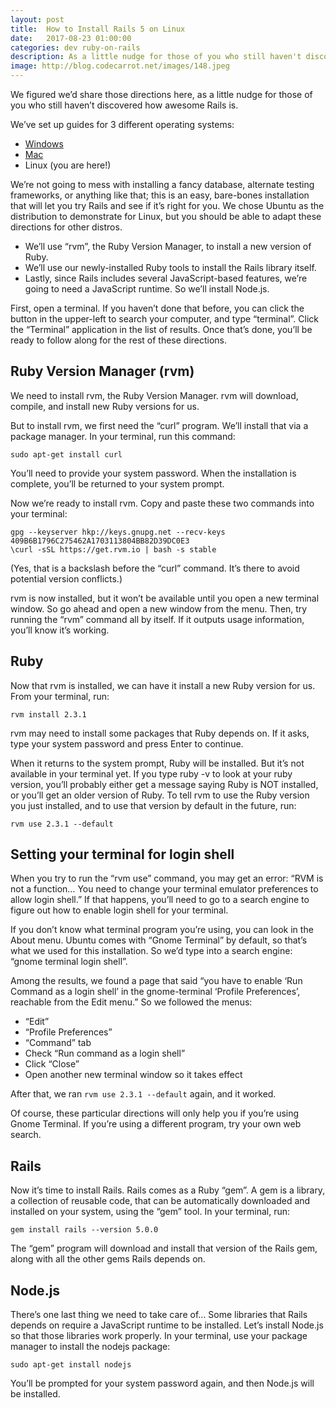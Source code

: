 ```yaml
---
layout: post
title:  How to Install Rails 5 on Linux
date:   2017-08-23 01:00:00
categories: dev ruby-on-rails
description: As a little nudge for those of you who still haven't discovered how awesome Rails is, here's how to install Rails 5 on Linux.
image: http://blog.codecarrot.net/images/148.jpeg
---
```


We figured we’d share those directions here, as a little nudge for those of you who still haven’t discovered how awesome Rails is.

We’ve set up guides for 3 different operating systems:

*  [Windows](/installing-rails-5-windows)
*  [Mac](/installing-rails-5-mac/)
*  Linux (you are here!)

We’re not going to mess with installing a fancy database, alternate testing frameworks, or anything like that; this is an easy, bare-bones installation that will let you try Rails and see if it’s right for you. We chose Ubuntu as the distribution to demonstrate for Linux, but you should be able to adapt these directions for other distros.

*  We’ll use “rvm”, the Ruby Version Manager, to install a new version of Ruby.
*  We’ll use our newly-installed Ruby tools to install the Rails library itself.
*  Lastly, since Rails includes several JavaScript-based features, we’re going to need a JavaScript runtime. So we’ll install Node.js.

First, open a terminal. If you haven’t done that before, you can click the button in the upper-left to search your computer, and type “terminal”. Click the “Terminal” application in the list of results. Once that’s done, you’ll be ready to follow along for the rest of these directions.

## Ruby Version Manager (rvm)

We need to install rvm, the Ruby Version Manager. rvm will download, compile, and install new Ruby versions for us.

But to install rvm, we first need the “curl” program. We’ll install that via a package manager. In your terminal, run this command:

`sudo apt-get install curl`

You’ll need to provide your system password. When the installation is complete, you’ll be returned to your system prompt.

Now we’re ready to install rvm. Copy and paste these two commands into your terminal:

```
gpg --keyserver hkp://keys.gnupg.net --recv-keys 409B6B1796C275462A1703113804BB82D39DC0E3
\curl -sSL https://get.rvm.io | bash -s stable
```

(Yes, that is a backslash before the “curl” command. It’s there to avoid potential version conflicts.)

rvm is now installed, but it won’t be available until you open a new terminal window. So go ahead and open a new window from the menu. Then, try running the “rvm” command all by itself. If it outputs usage information, you’ll know it’s working.

## Ruby

Now that rvm is installed, we can have it install a new Ruby version for us. From your terminal, run:

`rvm install 2.3.1`

rvm may need to install some packages that Ruby depends on. If it asks, type your system password and press Enter to continue.

When it returns to the system prompt, Ruby will be installed. But it’s not available in your terminal yet. If you type ruby -v to look at your ruby version, you’ll probably either get a message saying Ruby is NOT installed, or you’ll get an older version of Ruby. To tell rvm to use the Ruby version you just installed, and to use that version by default in the future, run:

`rvm use 2.3.1 --default`

## Setting your terminal for login shell

When you try to run the “rvm use” command, you may get an error: “RVM is not a function… You need to change your terminal emulator preferences to allow login shell.” If that happens, you’ll need to go to a search engine to figure out how to enable login shell for your terminal.

If you don’t know what terminal program you’re using, you can look in the About menu. Ubuntu comes with “Gnome Terminal” by default, so that’s what we used for this installation. So we’d type into a search engine: “gnome terminal login shell”.

Among the results, we found a page that said “you have to enable ‘Run Command as a login shell’ in the gnome-terminal ‘Profile Preferences’, reachable from the Edit menu.” So we followed the menus:

*  “Edit”
*  “Profile Preferences”
*  “Command” tab
*  Check “Run command as a login shell”
*  Click “Close”
*  Open another new terminal window so it takes effect

After that, we ran `rvm use 2.3.1 --default` again, and it worked.

Of course, these particular directions will only help you if you’re using Gnome Terminal. If you’re using a different program, try your own web search.

## Rails

Now it’s time to install Rails. Rails comes as a Ruby “gem”. A gem is a library, a collection of reusable code, that can be automatically downloaded and installed on your system, using the “gem” tool. In your terminal, run:

`gem install rails --version 5.0.0`

The “gem” program will download and install that version of the Rails gem, along with all the other gems Rails depends on.

## Node.js

There’s one last thing we need to take care of… Some libraries that Rails depends on require a JavaScript runtime to be installed. Let’s install Node.js so that those libraries work properly. In your terminal, use your package manager to install the nodejs package:

`sudo apt-get install nodejs`

You’ll be prompted for your system password again, and then Node.js will be installed.